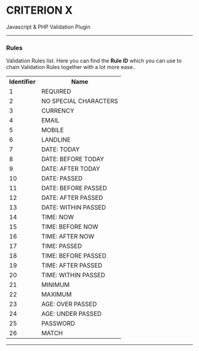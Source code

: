 # CRITERION X
Javascript &amp; PHP Validation Plugin

<hr>

<h3>Rules</h3>

<p>Validation Rules list. Here you can find the <b>Rule ID</b> which you can use to chain Validation Rules together with a lot more ease..<p>

<table>
	<tr>
		<th>Identifier</th>
		<th>Name</th>
	</tr>
	<tr>
		<td>1</td>
		<td>REQUIRED</td>
	</tr>
	<tr>
		<td>2</td>
		<td>NO SPECIAL CHARACTERS</td>
	</tr>
	<tr>
		<td>3</td>
		<td>CURRENCY</td>
	</tr>
	<tr>
		<td>4</td>
		<td>EMAIL</td>
	</tr>
	<tr>
		<td>5</td>
		<td>MOBILE</td>
	</tr>
	<tr>
		<td>6</td>
		<td>LANDLINE</td>
	</tr>
	<tr>
		<td>7</td>
		<td>DATE: TODAY</td>
	</tr>
	<tr>
		<td>8</td>
		<td>DATE: BEFORE TODAY</td>
	</tr>
	<tr>
		<td>9</td>
		<td>DATE: AFTER TODAY</td>
	</tr>
	<tr>
		<td>10</td>
		<td>DATE: PASSED</td>
	</tr>
	<tr>
		<td>11</td>
		<td>DATE: BEFORE PASSED</td>
	</tr>
	<tr>
		<td>12</td>
		<td>DATE: AFTER PASSED</td>
	</tr>
	<tr>
		<td>13</td>
		<td>DATE: WITHIN PASSED</td>
	</tr>
	<tr>
		<td>14</td>
		<td>TIME: NOW</td>
	</tr>
	<tr>
		<td>15</td>
		<td>TIME: BEFORE NOW</td>
	</tr>
	<tr>
		<td>16</td>
		<td>TIME: AFTER NOW</td>
	</tr>
	<tr>
		<td>17</td>
		<td>TIME: PASSED</td>
	</tr>
	<tr>
		<td>18</td>
		<td>TIME: BEFORE PASSED</td>
	</tr>
	<tr>
		<td>19</td>
		<td>TIME: AFTER PASSED</td>
	</tr>
	<tr>
		<td>20</td>
		<td>TIME: WITHIN PASSED</td>
	</tr>
	<tr>
		<td>21</td>
		<td>MINIMUM</td>
	</tr>
	<tr>
		<td>22</td>
		<td>MAXIMUM</td>
	</tr>
	<tr>
		<td>23</td>
		<td>AGE: OVER PASSED</td>
	</tr>
	<tr>
		<td>24</td>
		<td>AGE: UNDER PASSED</td>
	</tr>
	<tr>
		<td>25</td>
		<td>PASSWORD</td>
	</tr>
	<tr>
		<td>26</td>
		<td>MATCH</td>
  </tr>
</table>

<hr>
